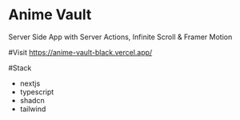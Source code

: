# Anime Vault
Server Side App with Server Actions, Infinite Scroll & Framer Motion

#Visit
https://anime-vault-black.vercel.app/


#Stack
- nextjs
- typescript
- shadcn
- tailwind
